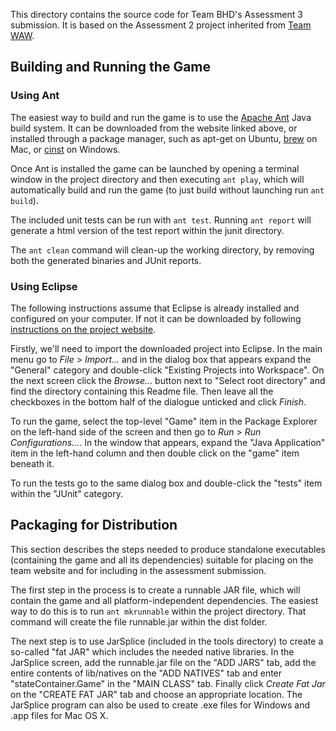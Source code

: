 This directory contains the source code for Team BHD's Assessment 3 submission. It is based on the Assessment 2 project inherited from [Team WAW](http://teamwaw.co.uk).

## Building and Running the Game

### Using Ant

The easiest way to build and run the game is to use the [Apache Ant](http://ant.apache.org) Java build system. It can be downloaded from the website linked above, or installed through a package manager, such as apt-get on Ubuntu, [brew](http://brew.sh) on Mac, or [cinst](http://chocolatey.org) on Windows.

Once Ant is installed the game can be launched by opening a terminal window in the project directory and then executing `ant play`, which will automatically build and run the game (to just build without launching run `ant build`).

The included unit tests can be run with `ant test`. Running `ant report` will generate a html version of the test report within the junit directory.

The `ant clean` command will clean-up the working directory, by removing both the generated binaries and JUnit reports.

### Using Eclipse

The following instructions assume that Eclipse is already installed and configured on your computer. If not it can be downloaded by following [instructions on the project website](http://www.eclipse.org/downloads/).

Firstly, we'll need to import the downloaded project into Eclipse. In the main menu go to *File* > *Import...* and in the dialog box that appears expand the "General" category and double-click "Existing Projects into Workspace". On the next screen click the *Browse...* button next to "Select root directory" and find the directory containing this Readme file. Then leave all the checkboxes in the bottom half of the dialogue unticked and click *Finish*.

To run the game, select the top-level "Game" item in the Package Explorer on the left-hand side of the screen and then go to *Run* > *Run Configurations...*. In the window that appears, expand the "Java Application" item in the left-hand column and then double click on the "game" item beneath it. 

To run the tests go to the same dialog box and double-click the "tests" item within the "JUnit" category.

## Packaging for Distribution

This section describes the steps needed to produce standalone executables (containing the game and all its dependencies) suitable for placing on the team website and for including in the assessment submission.

The first step in the process is to create a runnable JAR file, which will contain the game and all platform-independent dependencies. The easiest way to do this is to run `ant mkrunnable` within the project directory. That command will create the file runnable.jar within the dist folder.

The next step is to use JarSplice (included in the tools directory) to create a so-called "fat JAR" which includes the needed native libraries. In the JarSplice screen, add the runnable.jar file on the "ADD JARS" tab, add the entire contents of lib/natives on the "ADD NATIVES" tab and enter "stateContainer.Game" in the "MAIN CLASS" tab. Finally click *Create Fat Jar* on the "CREATE FAT JAR" tab and choose an appropriate location. The JarSplice program can also be used to create .exe files for Windows and .app files for Mac OS X.
